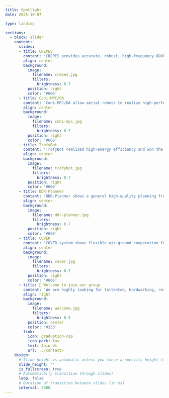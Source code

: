 ```yaml
---
title: Spotlight
date: 2025-10-07

type: landing

sections:
  - block: slider
    content:
      slides:
      - title: CREPES
        content: 'CREPES provides accurate, robust, high-frequency 6DOF relative pose estimation for multi-robot systems ——— Zhehan Li'
        align: center
        background:
          image:
            filename: crepes.jpg
            filters:
              brightness: 0.7
          position: right
          color: '#666'
      - title: Coni-MPC/OA
        content: 'Coni-MPC/OA allow aerial robots to realize high-performance cooperation without relying on GPS/SLAM/infrastructures  ——— Baozhe Zhang'
        align: center
        background:
          image:
            filename: coni-mpc.jpg
            filters:
              brightness: 0.7
          position: right
          color: '#666'
      - title: TrofyBot
        content: 'TrofyBot realized high-energy efficiency and won the ICRA2025 Best Paper Award Finalist ——— Mingwei Lai'
        align: center
        background:
          image:
            filename: trofybot.jpg
            filters:
              brightness: 0.7
          position: right
          color: '#666'
      - title: DDR-Planner
        content: 'DDR-Planner shows a general high-quality planning framework for the differential driven robot class ——— Menke Zhang'
        align: center
        background:
          image:
            filename: ddr-planner.jpg
            filters:
              brightness: 0.7
          position: right
          color: '#666'
      - title: COVER
        content: 'COVER system shows flexible air-ground cooperation for cross-vehicle tasks ——— Qiuyu Ren'
        align: center
        background:
          image:
            filename: cover.jpg
            filters:
              brightness: 0.7
          position: right
          color: '#666'
      - title: 👋 Welcome to join our group
        content: 'We are highly looking for taltented, hardwarking, responsibility to join our group'
        align: right
        background:
          image:
            filename: welcome.jpg
            filters:
              brightness: 0.5
          position: center
          color: '#333'
        link:
          icon: graduation-cap
          icon_pack: fas
          text: Join Us
          url: ../contact/
    design:
      # Slide height is automatic unless you force a specific height (e.g. '400px')
      slide_height: ''
      is_fullscreen: true
      # Automatically transition through slides?
      loop: false
      # Duration of transition between slides (in ms)
      interval: 2000
---
```

